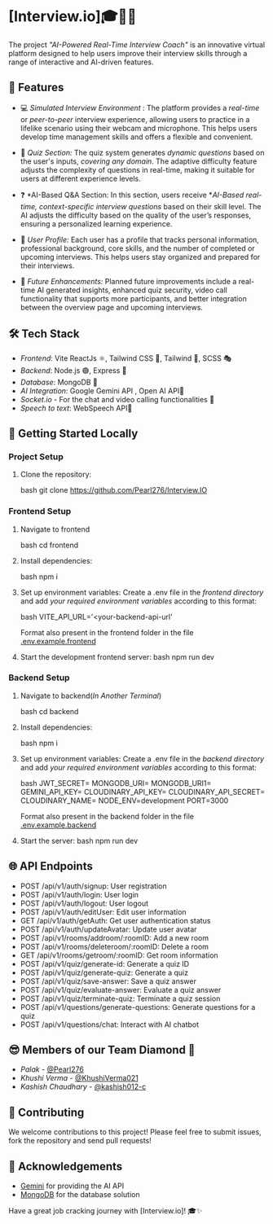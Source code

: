 # [Interview.io]🎓🧑‍💻

The project *"AI-Powered Real-Time Interview Coach"* is an innovative virtual platform designed to help users improve their interview skills through a range of interactive and AI-driven features.

## 🌟 Features

- 💻 *Simulated Interview Environment* : The platform provides a *real-time* or *peer-to-peer* interview experience, allowing users to practice in a lifelike scenario using their webcam and microphone. This helps users develop time management skills and offers a flexible and convenient.
  
- 🤔 *Quiz Section:* The quiz system generates *dynamic questions* based on the user's inputs, *covering any domain*. The adaptive difficulty feature adjusts the complexity of questions in real-time, making it suitable for users at different experience levels.

- ❓ *AI-Based Q&A Section: In this section, users receive **AI-Based real-time, context-specific interview questions* based on their skill level. The AI adjusts the difficulty based on the quality of the user’s responses, ensuring a personalized learning experience.

- 🤵 *User Profile:* Each user has a profile that tracks personal information, professional background, core skills, and the number of completed or upcoming interviews. This helps users stay organized and prepared for their interviews.

- 🚀 *Future Enhancements:* Planned future improvements include a real-time AI generated insights, enhanced quiz security, video call functionality that supports more participants, and better integration between the overview page and upcoming interviews.

## 🛠 Tech Stack

- *Frontend*: Vite ReactJs ⚛, Tailwind CSS 🎨, Tailwind 🔄, SCSS 🎭
- *Backend*: Node.js 🟢, Express 🚂
- *Database*: MongoDB 🍃
- *AI Integration*: Google Gemini API , Open AI API🧠
- *Socket.io* - For the chat and video calling functionalities 💬
- *Speech to text*: WebSpeech API🧠

## 🚀 Getting Started Locally

### Project Setup

1. Clone the repository:

   bash
   git clone https://github.com/Pearl276/Interview.IO
   

### Frontend Setup

1. Navigate to frontend

   bash
   cd frontend
   

2. Install dependencies:

   bash
   npm i
   

3. Set up environment variables:
   Create a .env file in the *frontend directory* and add *your required environment variables* according to this format: 

   bash
    VITE_API_URL='<your-backend-api-url'
   
    Format also present in the frontend folder in the file [.env.example.frontend](./frontend/.env.example.frontend)
    <br>

4. Start the development frontend server:
   bash
   npm run dev
   

### Backend Setup

1. Navigate to backend(*In Another Terminal*)

   bash
   cd backend
   

2. Install dependencies:

   bash
   npm i
   

3. Set up environment variables:
   Create a .env file in the *backend directory* and add *your required environment variables* according to this format: 

   bash
   JWT_SECRET=<your-preferred-jwt-secret-key>
   MONGODB_URI=<your-mongodb-connection-string>
   MONGODB_URI1=<optional>
   GEMINI_API_KEY=<your-gemini-api-key>
   CLOUDINARY_API_KEY= 
   CLOUDINARY_API_SECRET=
   CLOUDINARY_NAME=
   NODE_ENV=development
   PORT=3000 
   
    Format also present in the backend folder in the file [.env.example.backend](./backend/.env.example.backend)
    <br>

4. Start the server:
   bash
   npm run dev
   

## 🌐 API Endpoints

- POST /api/v1/auth/signup: User registration
- POST /api/v1/auth/login: User login
- POST /api/v1/auth/logout: User logout
- POST /api/v1/auth/editUser: Edit user information
- GET /api/v1/auth/getAuth: Get user authentication status
- POST /api/v1/auth/updateAvatar: Update user avatar
- POST /api/v1/rooms/addroom/:roomID: Add a new room
- POST /api/v1/rooms/deleteroom/:roomID: Delete a room
- GET /api/v1/rooms/getroom/:roomID: Get room information
- POST /api/v1/quiz/generate-id: Generate a quiz ID
- POST /api/v1/quiz/generate-quiz: Generate a quiz
- POST /api/v1/quiz/save-answer: Save a quiz answer
- POST /api/v1/quiz/evaluate-answer: Evaluate a quiz answer
- POST /api/v1/quiz/terminate-quiz: Terminate a quiz session
- POST /api/v1/questions/generate-questions: Generate questions for a quiz
- POST /api/v1/questions/chat: Interact with AI chatbot
  
## 😎 Members of our Team Diamond 👥
- *Palak* - [@Pearl276](https://github.com/Pearl276)
- *Khushi Verma* - [@KhushiVerma021](https://github.com/KhushiVerma021)
- *Kashish Chaudhary*  - [@kashish012-c](https://github.com/kashish012-c)

## 🤝 Contributing

We welcome contributions to this project! Please feel free to submit issues, fork the repository and send pull requests!

## 🙏 Acknowledgements

- [Gemini](https://cohere.ai/) for providing the AI API
- [MongoDB](https://www.mongodb.com/) for the database solution

Have a great job cracking journey with [Interview.io]! 🎓✨
